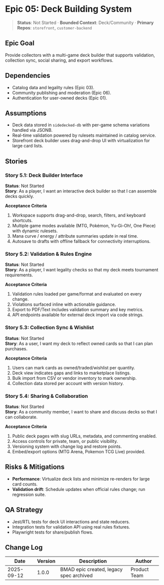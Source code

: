 # Epic 05: Deck Building System

> **Status**: Not Started · **Bounded Context**: Deck/Community · **Primary Repos**: `storefront`, `customer-backend`

## Epic Goal
Provide collectors with a multi-game deck builder that supports validation, collection sync, social sharing, and export workflows.

## Dependencies
- Catalog data and legality rules (Epic 03).
- Community publishing and moderation (Epic 06).
- Authentication for user-owned decks (Epic 01).

## Assumptions
- Deck data stored in `sidedecked-db` with per-game schema variations handled via JSONB.
- Real-time validation powered by rulesets maintained in catalog service.
- Storefront deck builder uses drag-and-drop UI with virtualization for large card lists.

## Stories

### Story 5.1: Deck Builder Interface
**Status**: Not Started  
**Story**: As a player, I want an interactive deck builder so that I can assemble decks quickly.

**Acceptance Criteria**
1. Workspace supports drag-and-drop, search, filters, and keyboard shortcuts.
2. Multiple game modes available (MTG, Pokémon, Yu-Gi-Oh!, One Piece) with dynamic rulesets.
3. Mana curve / energy / attribute summaries update in real time.
4. Autosave to drafts with offline fallback for connectivity interruptions.

### Story 5.2: Validation & Rules Engine
**Status**: Not Started  
**Story**: As a player, I want legality checks so that my deck meets tournament requirements.

**Acceptance Criteria**
1. Validation rules loaded per game/format and evaluated on every change.
2. Violations surfaced inline with actionable guidance.
3. Export to PDF/Text includes validation summary and key metrics.
4. API endpoints available for external deck import via code strings.

### Story 5.3: Collection Sync & Wishlist
**Status**: Not Started  
**Story**: As a user, I want my deck to reflect owned cards so that I can plan purchases.

**Acceptance Criteria**
1. Users can mark cards as owned/traded/wishlist per quantity.
2. Deck view indicates gaps and links to marketplace listings.
3. Bulk import from CSV or vendor inventory to mark ownership.
4. Collection data stored per account with version history.

### Story 5.4: Sharing & Collaboration
**Status**: Not Started  
**Story**: As a community member, I want to share and discuss decks so that I can collaborate.

**Acceptance Criteria**
1. Public deck pages with slug URLs, metadata, and commenting enabled.
2. Access controls for private, team, or public visibility.
3. Versioning system with change log and restore points.
4. Embed/export options (MTG Arena, Pokemon TCG Live) provided.

## Risks & Mitigations
- **Performance**: Virtualize deck lists and minimize re-renders for large card counts.
- **Validation drift**: Schedule updates when official rules change; run regression suite.

## QA Strategy
- Jest/RTL tests for deck UI interactions and state reducers.
- Integration tests for validation API using real rules fixtures.
- Playwright tests for share/publish flows.

## Change Log
| Date       | Version | Description                              | Author            |
|------------|---------|------------------------------------------|-------------------|
| 2025-09-12 | 1.0.0   | BMAD epic created, legacy spec archived  | Product Team      |
